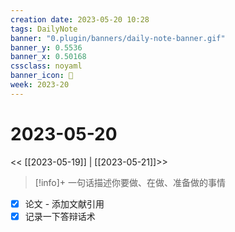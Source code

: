 ```yaml
---
creation date: 2023-05-20 10:28
tags: DailyNote
banner: "0.plugin/banners/daily-note-banner.gif"
banner_y: 0.5536
banner_x: 0.50168
cssclass: noyaml
banner_icon: 💌
week: 2023-20
---
```


# 2023-05-20

<< [[2023-05-19]] | [[2023-05-21]]>>


> [!info]+ 一句话描述你要做、在做、准备做的事情
> 


- [x] 论文 - 添加文献引用
- [x] 记录一下答辩话术
